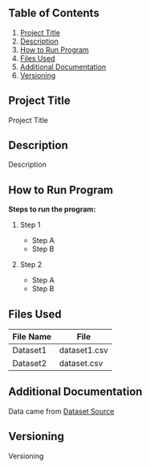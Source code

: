 
## Table of Contents
1. [Project Title](#introduction)
2. [Description](#paragraph1)
3. [How to Run Program](#paragraph2)
4. [Files Used](#paragraph3)
5. [Additional Documentation](#paragraph4)
6. [Versioning](#paragraph5)

## Project Title <a name="introduction" ></a>
Project Title
## Description <a name="paragraph1"></a>
Description
## How to Run Program <a name="paragraph2"></a>
**Steps to run the program:**
1. Step 1
     - Step A
     - Step B

2. Step 2
     - Step A
     - Step B

## Files Used <a name="paragraph3"></a>
| File Name| File |
| --- | ----------- |
| Dataset1 |  dataset1.csv|
| Dataset2 | dataset.csv |

## Additional Documentation <a name="paragraph4"></a>
Data came from [Dataset Source](www.google.com)

## Versioning <a name="paragraph5"></a>
Versioning


